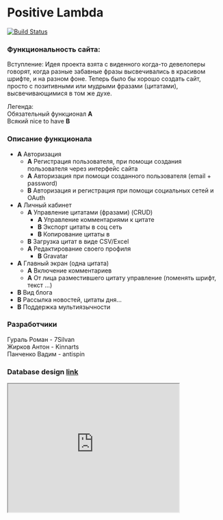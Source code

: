 # Positive Lambda
[![Build Status](https://travis-ci.org/LambdaTeamAtBursa/PositiveLambda.svg?branch=develop)](https://travis-ci.org/LambdaTeamAtBursa/PositiveLambda)

### Функциональность сайта:

Вступление: Идея проекта взята с виденного когда-то девелоперы говорят, когда разные забавные фразы высвечивались в красивом шрифте, и на разном фоне. Теперь было бы хорошо создать сайт, просто с позитивными или мудрыми фразами (цитатами), высвечивающимися в том же духе.

Легенда:<br/>
Обязательный функционал **A** <br/>
Всякий nice to have **B**

### Описание функционала

- **A** Авторизация
  - **A** Регистрация пользователя, при помощи создания пользователя через интерфейс сайта
  - **A** Авторизация при помощи созданного пользователя (email + password)
  - **B** Авторизация и регистрация при помощи социальных сетей и OAuth
- **A** Личный кабинет
  - **A** Управление цитатами (фразами) (CRUD)
  	 - **A** Управление комментариями к цитате
  	 - **B** Экспорт цитаты в соц сеть
  	 - **B** Копирование цитаты в 
  - **B** Загрузка цитат в виде CSV/Excel
  - **A** Редактирование своего профиля
    - **B** Gravatar
- **A** Главный экран (одна цитата)
  - **A** Включение комментариев
  - **A** От лица разместившего цитату управление (поменять шрифт, текст ...)
- **B** Вид блога 
- **B** Рассылка новостей, цитаты дня...
- **B** Поддержка мультиязычности


### Разработчики

Гураль Роман - 7Silvan<br/>
Жирков Антон - Kinnarts<br/>
Панченко Вадим - antispin<br/>

### Database design [link](https://my.vertabelo.com/public-model-view/TEDeKvA3uXESdZJMjMu36dIAmP23cvTuM7lKkgZEZ7VptB5UUUdz3iHmAzIc4zDb?x=3312&y=3359&zoom=0.75)

<iframe frameborder="1" height="300px" width="400px" src="https://my.vertabelo.com/v/TEDeKvA3uXESdZJMjMu36dIAmP23cvTuM7lKkgZEZ7VptB5UUUdz3iHmAzIc4zDb?x=3312&y=3359&zoom=0.75"></iframe>